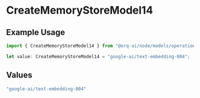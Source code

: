 # CreateMemoryStoreModel14

## Example Usage

```typescript
import { CreateMemoryStoreModel14 } from "@orq-ai/node/models/operations";

let value: CreateMemoryStoreModel14 = "google-ai/text-embedding-004";
```

## Values

```typescript
"google-ai/text-embedding-004"
```
